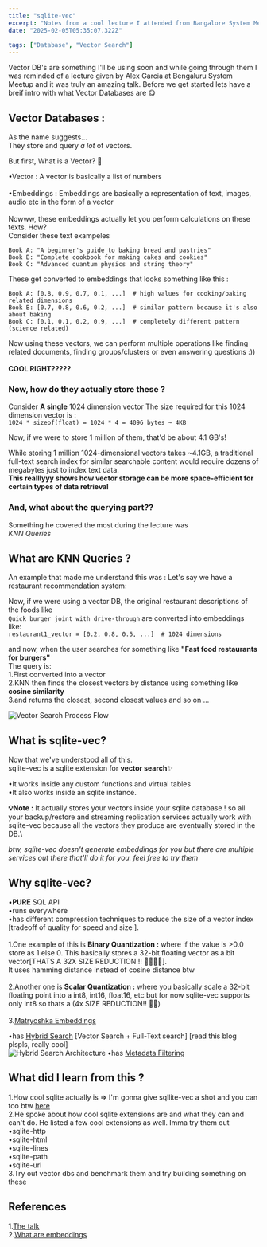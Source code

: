 ```yaml
---
title: "sqlite-vec"
excerpt: "Notes from a cool lecture I attended from Bangalore System Meetups"
date: "2025-02-05T05:35:07.322Z"

tags: ["Database", "Vector Search"]
---
```


Vector DB's are something I'll be using soon and while going through them I was reminded of a lecture given by Alex Garcia at Bengaluru System Meetup and it was truly an amazing talk. Before we get started lets have a breif intro with what Vector Databases are 😋

## Vector Databases :

As the name suggests...\
They store and query _a lot_ of vectors.

But first, What is a Vector? 🤔

•Vector : A vector is basically a list of numbers\
\
•Embeddings : Embeddings are basically a representation of text, images, audio etc in the form of a vector\
\
Nowww, these embeddings actually let you perform calculations on these texts.
How?\
Consider these text exampeles

```
Book A: "A beginner's guide to baking bread and pastries"
Book B: "Complete cookbook for making cakes and cookies"
Book C: "Advanced quantum physics and string theory"
```

These get converted to embeddings that looks something like this :

```
Book A: [0.8, 0.9, 0.7, 0.1, ...]  # high values for cooking/baking related dimensions
Book B: [0.7, 0.8, 0.6, 0.2, ...]  # similar pattern because it's also about baking
Book C: [0.1, 0.1, 0.2, 0.9, ...]  # completely different pattern (science related)
```

Now using these vectors, we can perform multiple operations like finding related documents, finding groups/clusters or even answering questions :))\
\
**COOL RIGHT?????**

### Now, how do they actually store these ?

Consider **A single** 1024 dimension vector
The size required for this 1024 dimension vector is :\
`1024 * sizeof(float) = 1024 * 4 = 4096 bytes ~ 4KB`

Now, if we were to store 1 million of them, that'd be about 4.1 GB's!

While storing 1 million 1024-dimensional vectors takes ~4.1GB, a traditional full-text search index for similar searchable content would require dozens of megabytes just to index text data.\
**This realllyyy shows how vector storage can be more space-efficient for certain types of data retrieval**

### And, what about the querying part??

Something he covered the most during the lecture was\
_KNN Queries_

## What are KNN Queries ?

An example that made me understand this was :
Let's say we have a restaurant recommendation system:

Now, if we were using a vector DB, the original restaurant descriptions of the foods like\
`Quick burger joint with drive-through`
are converted into embeddings like:\
`restaurant1_vector = [0.2, 0.8, 0.5, ...]  # 1024 dimensions`

and now, when the user searches for something like
**"Fast food restaurants for burgers"**\
The query is:\
1.First converted into a vector\
2.KNN then finds the closest vectors by distance using something like **cosine similarity**\
3.and returns the closest, second closest values and so on ...

![Vector Search Process Flow](https://i.imgur.com/QzxTlaZ.png)

## What is sqlite-vec?

Now that we've understood all of this.\
sqlite-vec is a sqlite extension for **vector search**✨

•It works inside any custom functions and virtual tables\
•It also works inside an sqlite instance.

**💡Note :** It actually stores your vectors inside your sqlite database ! so all your backup/restore and streaming replication services actually work with sqlite-vec because all the vectors they produce are eventually stored in the DB.\

_btw, sqlite-vec doesn't generate embeddings for you but there are multiple services out there that'll do it for you. feel free to try them_

## Why sqlite-vec?

•**PURE** SQL API\
•runs everywhere\
•has different compression techniques to reduce the size of a vector index [tradeoff of quality for speed and size ].\
\
1.One example of this is **Binary Quantization :** where if the value is >0.0 store as 1 else 0. This basically stores a 32-bit floating vector as a bit vector[THATS A 32X SIZE REDUCTION!!! 🥳🥳🥳🥳].\
It uses hamming distance instead of cosine distance btw\
\
2.Another one is **Scalar Quantization :** where you basically scale a 32-bit floating point into a int8, int16, float16, etc but for now sqlite-vec supports only int8 so thats a (4x SIZE REDUCTION!! 🥳🥳)\
\
3.[<u>Matryoshka Embeddings</u>](https://arxiv.org/pdf/2205.13147)

•has [<u>Hybrid Search</u>](https://alexgarcia.xyz/blog/2024/sqlite-vec-hybrid-search/index.html) [Vector Search + Full-Text search] [read this blog plspls, really cool]\
![Hybrid Search Architecture](https://i.imgur.com/o37M8Kh.png)
•has [<u>Metadata Filtering</u>](https://alexgarcia.xyz/blog/2024/sqlite-vec-metadata-release/index.html)

## What did I learn from this ?

1.How cool sqlite actually is => I'm gonna give sqllite-vec a shot and you can too btw [<u>here</u>](https://github.com/asg017/sqlite-vec)\
2.He spoke about how cool sqlite extensions are and what they can and can't do. He listed a few cool extensions as well. Imma try them out\
•sqlite-http\
•sqlite-html\
•sqlite-lines\
•sqlite-path\
•sqlite-url\
3.Try out vector dbs and benchmark them and try building something on these

## References

1.[<u>The talk</u>](https://www.youtube.com/watch?v=GpTOsTxuLLA)\
2.[<u>What are embeddings</u>](https://vickiboykis.com/what_are_embeddings/)
